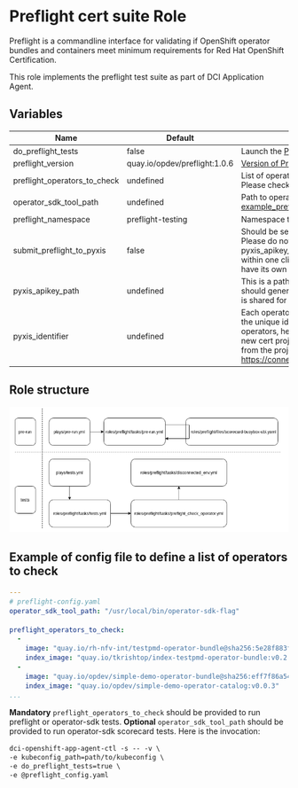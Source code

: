 # Preflight cert suite Role

Preflight is a commandline interface for validating if OpenShift operator bundles and containers meet minimum requirements for Red Hat OpenShift Certification.

This role implements the preflight test suite as part of DCI Application Agent.

## Variables

Name                               | Default                                              | Description
---------------------------------- | ---------------------------------------------------- | -------------------------------------------------------------
do\_preflight\_tests               | false                                                | Launch the [Preflight Cert Suite](https://github.com/redhat-openshift-ecosystem/openshift-preflight)
preflight\_version                 | quay.io/opdev/preflight:1.0.6                        | [Version of Preflight Cert Suite to run](https://quay.io/repository/opdev/preflight?tab=tags)
preflight\_operators\_to\_check    | undefined                                            | List of operators to be checked with Preflight Cert Suite. Please check [example_preflight_config.yaml](#example-of-config-file-to-define-a-list-of-operators-to-check) for the example.
operator\_sdk\_tool\_path          | undefined                                            | Path to operator-sdk binary, optional. Please check [example_preflight_config.yaml](#example-of-config-file-to-define-a-list-of-operators-to-check) for the example.
preflight\_namespace               | preflight-testing                                    | Namespace to use for preflight tests
submit\_preflight\_to\_pyxis       | false                                                | Should be set to true to submit Preflight results to Pyxis. Please do not forget to provide Pyxis credentials: pyxis\_apikey\_path with Pyxis token (shared for all projects within one client) and pyxis\_identifier (each operator should have its own certification project with the unique identifier).
pyxis\_apikey\_path                | undefined                                            | This is a path to file that contains partner's token. Parner should generate this token in connect.redhat.com. The token is shared for all projects within one partner.
pyxis\_identifier                  | undefined                                            | Each operator should have its own certification project with the unique identifier. If the partner has to certify two operators, he has to create two certification projects. Once a new cert project is created, the identifier could be extracted from the project url: https://connect.redhat.com/projects/pyxis_identifier/overview


## Role structure

![](files/preflight_role_structure.png)

## Example of config file to define a list of operators to check

```yaml
---
# preflight-config.yaml
operator_sdk_tool_path: "/usr/local/bin/operator-sdk-flag"

preflight_operators_to_check:
  -
    image: "quay.io/rh-nfv-int/testpmd-operator-bundle@sha256:5e28f883faacefa847104ebba1a1a22ee897b7576f0af6b8253c68b5c8f42815"
    index_image: "quay.io/tkrishtop/index-testpmd-operator-bundle:v0.2.9"
  -
    image: "quay.io/opdev/simple-demo-operator-bundle@sha256:eff7f86a54ef2a340dbf739ef955ab50397bef70f26147ed999e989cfc116b79"
    index_image: "quay.io/opdev/simple-demo-operator-catalog:v0.0.3"
...
```

**Mandatory** `preflight_operators_to_check` should be provided to run preflight or operator-sdk tests.
**Optional** `operator_sdk_tool_path` should be provided to run operator-sdk scorecard tests.
Here is the invocation:

```console
dci-openshift-app-agent-ctl -s -- -v \
-e kubeconfig_path=path/to/kubeconfig \
-e do_preflight_tests=true \
-e @preflight_config.yaml
```
